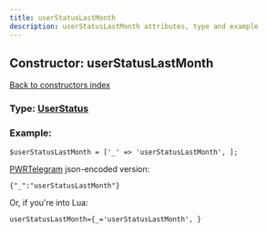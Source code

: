 ```yaml
---
title: userStatusLastMonth
description: userStatusLastMonth attributes, type and example
---
```

## Constructor: userStatusLastMonth  
[Back to constructors index](index.md)






### Type: [UserStatus](../types/UserStatus.md)


### Example:

```
$userStatusLastMonth = ['_' => 'userStatusLastMonth', ];
```  

[PWRTelegram](https://pwrtelegram.xyz) json-encoded version:

```
{"_":"userStatusLastMonth"}
```


Or, if you're into Lua:  


```
userStatusLastMonth={_='userStatusLastMonth', }

```


